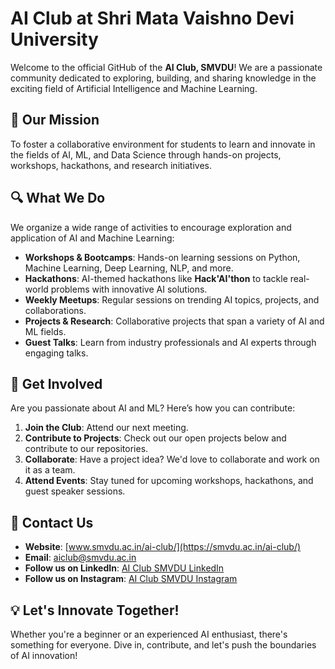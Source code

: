 # **AI Club at Shri Mata Vaishno Devi University**

Welcome to the official GitHub of the **AI Club, SMVDU**! We are a passionate community dedicated to exploring, building, and sharing knowledge in the exciting field of Artificial Intelligence and Machine Learning.

## **🚀 Our Mission**
To foster a collaborative environment for students to learn and innovate in the fields of AI, ML, and Data Science through hands-on projects, workshops, hackathons, and research initiatives.

## **🔍 What We Do**
We organize a wide range of activities to encourage exploration and application of AI and Machine Learning:
- **Workshops & Bootcamps**: Hands-on learning sessions on Python, Machine Learning, Deep Learning, NLP, and more.
- **Hackathons**: AI-themed hackathons like **Hack'AI'thon** to tackle real-world problems with innovative AI solutions.
- **Weekly Meetups**: Regular sessions on trending AI topics, projects, and collaborations.
- **Projects & Research**: Collaborative projects that span a variety of AI and ML fields.
- **Guest Talks**: Learn from industry professionals and AI experts through engaging talks.

## **👥 Get Involved**
Are you passionate about AI and ML? Here’s how you can contribute:
1. **Join the Club**: Attend our next meeting.
2. **Contribute to Projects**: Check out our open projects below and contribute to our repositories.
3. **Collaborate**: Have a project idea? We'd love to collaborate and work on it as a team.
4. **Attend Events**: Stay tuned for upcoming workshops, hackathons, and guest speaker sessions.

## **📢 Contact Us**
- **Website**: [www.smvdu.ac.in/ai-club/](https://smvdu.ac.in/ai-club/)
- **Email**: [aiclub@smvdu.ac.in](mailto:aiclub@smvdu.ac.in)
- **Follow us on LinkedIn**: [AI Club SMVDU LinkedIn](https://linkedin.com/in/aiclub)
- **Follow us on Instagram**: [AI Club SMVDU Instagram](https://www.instagram.com/aiclub_smvdu?igsh=MXd6emt3YnZrMnd0ag==)
  
## **💡 Let's Innovate Together!**
Whether you're a beginner or an experienced AI enthusiast, there's something for everyone. Dive in, contribute, and let's push the boundaries of AI innovation!
